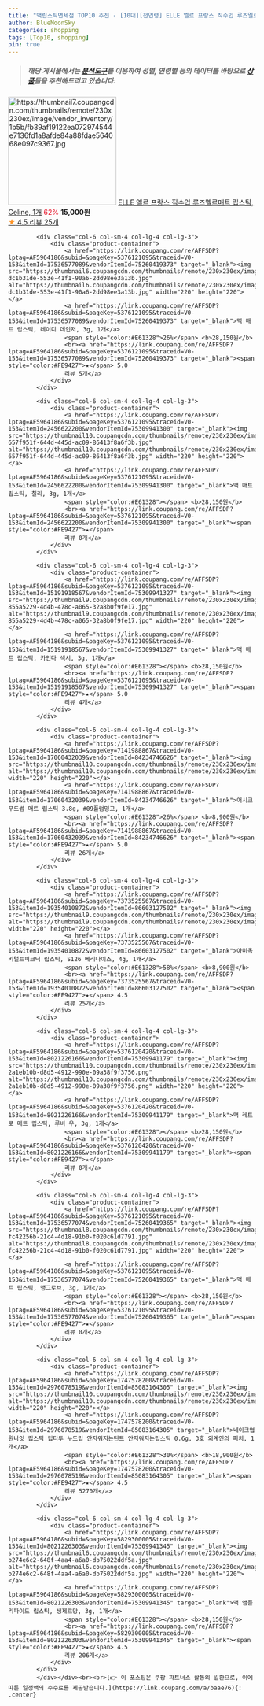 ```yaml
---
title: "맥립스틱면세점 TOP10 추천 - [10대][전연령] ELLE 엘르 프랑스 직수입 루즈멜르매트 립스틱, Celine, 1개"
author: BlueMoonSky
categories: shopping
tags: [Top10, shopping]
pin: true
---
```


> ##### 해당 게시물에서는 [**분석도구**](https://itemscout.io/)를 이용하여 **성별**, **연령별** 등의 데이터를 바탕으로 [**상품**](https://link.coupang.com/a/baae76)들을 추천해드리고 있습니다.
<div class="container"><div class="row">
            <div class="col-6 col-sm-4 col-lg-4 col-lg-3">
                <div class="product-container">
                    <a href="https://link.coupang.com/re/AFFSDP?lptag=AF5964186&subid=&pageKey=7626677242&traceid=V0-153&itemId=20232002359&vendorItemId=87320881043" target="_blank"><img src="https://thumbnail7.coupangcdn.com/thumbnails/remote/230x230ex/image/vendor_inventory/1b5b/fb39af19122ea072974544e7136fd1a8afde84a88fdae564068e097c9367.jpg" alt="https://thumbnail7.coupangcdn.com/thumbnails/remote/230x230ex/image/vendor_inventory/1b5b/fb39af19122ea072974544e7136fd1a8afde84a88fdae564068e097c9367.jpg" width="220" height="220"></a>
                    <a href="https://link.coupang.com/re/AFFSDP?lptag=AF5964186&subid=&pageKey=7626677242&traceid=V0-153&itemId=20232002359&vendorItemId=87320881043" target="_blank">ELLE 엘르 프랑스 직수입 루즈멜르매트 립스틱, Celine, 1개</a>
                    <span style="color:#E61328">62%</span> <b>15,000원</b>
                    <br><a href="https://link.coupang.com/re/AFFSDP?lptag=AF5964186&subid=&pageKey=7626677242&traceid=V0-153&itemId=20232002359&vendorItemId=87320881043" target="_blank"><span style="color:#FE9427">★</span> 4.5
                    리뷰 25개</a>
                </div>
            </div>
            
            <div class="col-6 col-sm-4 col-lg-4 col-lg-3">
                <div class="product-container">
                    <a href="https://link.coupang.com/re/AFFSDP?lptag=AF5964186&subid=&pageKey=5376121095&traceid=V0-153&itemId=17536577089&vendorItemId=75260419373" target="_blank"><img src="https://thumbnail6.coupangcdn.com/thumbnails/remote/230x230ex/image/retail/images/3942941918067119-dc1b31de-553e-41f1-90a6-2dd98ee3a13b.jpg" alt="https://thumbnail6.coupangcdn.com/thumbnails/remote/230x230ex/image/retail/images/3942941918067119-dc1b31de-553e-41f1-90a6-2dd98ee3a13b.jpg" width="220" height="220"></a>
                    <a href="https://link.coupang.com/re/AFFSDP?lptag=AF5964186&subid=&pageKey=5376121095&traceid=V0-153&itemId=17536577089&vendorItemId=75260419373" target="_blank">맥 매트 립스틱, 레이디 데인저, 3g, 1개</a>
                    <span style="color:#E61328">26%</span> <b>28,150원</b>
                    <br><a href="https://link.coupang.com/re/AFFSDP?lptag=AF5964186&subid=&pageKey=5376121095&traceid=V0-153&itemId=17536577089&vendorItemId=75260419373" target="_blank"><span style="color:#FE9427">★</span> 5.0
                    리뷰 5개</a>
                </div>
            </div>
            
            <div class="col-6 col-sm-4 col-lg-4 col-lg-3">
                <div class="product-container">
                    <a href="https://link.coupang.com/re/AFFSDP?lptag=AF5964186&subid=&pageKey=5376121095&traceid=V0-153&itemId=2456622200&vendorItemId=75309941300" target="_blank"><img src="https://thumbnail10.coupangcdn.com/thumbnails/remote/230x230ex/image/retail/images/2621762137894499-657f951f-644d-445d-ac09-86413f8a6f3b.jpg" alt="https://thumbnail10.coupangcdn.com/thumbnails/remote/230x230ex/image/retail/images/2621762137894499-657f951f-644d-445d-ac09-86413f8a6f3b.jpg" width="220" height="220"></a>
                    <a href="https://link.coupang.com/re/AFFSDP?lptag=AF5964186&subid=&pageKey=5376121095&traceid=V0-153&itemId=2456622200&vendorItemId=75309941300" target="_blank">맥 매트 립스틱, 칠리, 3g, 1개</a>
                    <span style="color:#E61328"></span> <b>28,150원</b>
                    <br><a href="https://link.coupang.com/re/AFFSDP?lptag=AF5964186&subid=&pageKey=5376121095&traceid=V0-153&itemId=2456622200&vendorItemId=75309941300" target="_blank"><span style="color:#FE9427">★</span> 
                    리뷰 0개</a>
                </div>
            </div>
            
            <div class="col-6 col-sm-4 col-lg-4 col-lg-3">
                <div class="product-container">
                    <a href="https://link.coupang.com/re/AFFSDP?lptag=AF5964186&subid=&pageKey=5376121095&traceid=V0-153&itemId=15191918567&vendorItemId=75309941327" target="_blank"><img src="https://thumbnail9.coupangcdn.com/thumbnails/remote/230x230ex/image/retail/images/2616937463333525-855a5229-4d4b-478c-a065-32a8b0f9fe17.jpg" alt="https://thumbnail9.coupangcdn.com/thumbnails/remote/230x230ex/image/retail/images/2616937463333525-855a5229-4d4b-478c-a065-32a8b0f9fe17.jpg" width="220" height="220"></a>
                    <a href="https://link.coupang.com/re/AFFSDP?lptag=AF5964186&subid=&pageKey=5376121095&traceid=V0-153&itemId=15191918567&vendorItemId=75309941327" target="_blank">맥 매트 립스틱, 카인다 섹시, 3g, 1개</a>
                    <span style="color:#E61328"></span> <b>28,150원</b>
                    <br><a href="https://link.coupang.com/re/AFFSDP?lptag=AF5964186&subid=&pageKey=5376121095&traceid=V0-153&itemId=15191918567&vendorItemId=75309941327" target="_blank"><span style="color:#FE9427">★</span> 5.0
                    리뷰 4개</a>
                </div>
            </div>
            
            <div class="col-6 col-sm-4 col-lg-4 col-lg-3">
                <div class="product-container">
                    <a href="https://link.coupang.com/re/AFFSDP?lptag=AF5964186&subid=&pageKey=7141988867&traceid=V0-153&itemId=17060432039&vendorItemId=84234746626" target="_blank"><img src="https://thumbnail10.coupangcdn.com/thumbnails/remote/230x230ex/image/vendor_inventory/ec02/1e4f5ea1ce09d0eae1ac48deb01e8a9a219950c8066c2c4513cd3883ed06.jpg" alt="https://thumbnail10.coupangcdn.com/thumbnails/remote/230x230ex/image/vendor_inventory/ec02/1e4f5ea1ce09d0eae1ac48deb01e8a9a219950c8066c2c4513cd3883ed06.jpg" width="220" height="220"></a>
                    <a href="https://link.coupang.com/re/AFFSDP?lptag=AF5964186&subid=&pageKey=7141988867&traceid=V0-153&itemId=17060432039&vendorItemId=84234746626" target="_blank">어시크 무드썸 매트 립스틱 3.8g, #09플럼밍고, 1개</a>
                    <span style="color:#E61328">26%</span> <b>8,900원</b>
                    <br><a href="https://link.coupang.com/re/AFFSDP?lptag=AF5964186&subid=&pageKey=7141988867&traceid=V0-153&itemId=17060432039&vendorItemId=84234746626" target="_blank"><span style="color:#FE9427">★</span> 5.0
                    리뷰 26개</a>
                </div>
            </div>
            
            <div class="col-6 col-sm-4 col-lg-4 col-lg-3">
                <div class="product-container">
                    <a href="https://link.coupang.com/re/AFFSDP?lptag=AF5964186&subid=&pageKey=7373525567&traceid=V0-153&itemId=19354010872&vendorItemId=86603127502" target="_blank"><img src="https://thumbnail9.coupangcdn.com/thumbnails/remote/230x230ex/image/vendor_inventory/9617/7d678dda645c3d06d1ec7ba4006186dd5d14b10f2011bb3a645f76ff6fe6.jpg" alt="https://thumbnail9.coupangcdn.com/thumbnails/remote/230x230ex/image/vendor_inventory/9617/7d678dda645c3d06d1ec7ba4006186dd5d14b10f2011bb3a645f76ff6fe6.jpg" width="220" height="220"></a>
                    <a href="https://link.coupang.com/re/AFFSDP?lptag=AF5964186&subid=&pageKey=7373525567&traceid=V0-153&itemId=19354010872&vendorItemId=86603127502" target="_blank">아미옥 키털트피크닉 립스틱, S126 베리나이스, 4g, 1개</a>
                    <span style="color:#E61328">58%</span> <b>8,900원</b>
                    <br><a href="https://link.coupang.com/re/AFFSDP?lptag=AF5964186&subid=&pageKey=7373525567&traceid=V0-153&itemId=19354010872&vendorItemId=86603127502" target="_blank"><span style="color:#FE9427">★</span> 4.5
                    리뷰 25개</a>
                </div>
            </div>
            
            <div class="col-6 col-sm-4 col-lg-4 col-lg-3">
                <div class="product-container">
                    <a href="https://link.coupang.com/re/AFFSDP?lptag=AF5964186&subid=&pageKey=5376120420&traceid=V0-153&itemId=8021226166&vendorItemId=75309941179" target="_blank"><img src="https://thumbnail10.coupangcdn.com/thumbnails/remote/230x230ex/image/retail/images/3935758943155169-2a1eb10b-d8d5-4912-990e-09a38f9f3756.png" alt="https://thumbnail10.coupangcdn.com/thumbnails/remote/230x230ex/image/retail/images/3935758943155169-2a1eb10b-d8d5-4912-990e-09a38f9f3756.png" width="220" height="220"></a>
                    <a href="https://link.coupang.com/re/AFFSDP?lptag=AF5964186&subid=&pageKey=5376120420&traceid=V0-153&itemId=8021226166&vendorItemId=75309941179" target="_blank">맥 레트로 매트 립스틱, 루비 우, 3g, 1개</a>
                    <span style="color:#E61328"></span> <b>28,150원</b>
                    <br><a href="https://link.coupang.com/re/AFFSDP?lptag=AF5964186&subid=&pageKey=5376120420&traceid=V0-153&itemId=8021226166&vendorItemId=75309941179" target="_blank"><span style="color:#FE9427">★</span> 
                    리뷰 0개</a>
                </div>
            </div>
            
            <div class="col-6 col-sm-4 col-lg-4 col-lg-3">
                <div class="product-container">
                    <a href="https://link.coupang.com/re/AFFSDP?lptag=AF5964186&subid=&pageKey=5376121095&traceid=V0-153&itemId=17536577074&vendorItemId=75260419365" target="_blank"><img src="https://thumbnail8.coupangcdn.com/thumbnails/remote/230x230ex/image/retail/images/1182555976770700-fc42256b-21c4-4d18-91b0-f020c61d7791.jpg" alt="https://thumbnail8.coupangcdn.com/thumbnails/remote/230x230ex/image/retail/images/1182555976770700-fc42256b-21c4-4d18-91b0-f020c61d7791.jpg" width="220" height="220"></a>
                    <a href="https://link.coupang.com/re/AFFSDP?lptag=AF5964186&subid=&pageKey=5376121095&traceid=V0-153&itemId=17536577074&vendorItemId=75260419365" target="_blank">맥 매트 립스틱, 맹그로브, 3g, 1개</a>
                    <span style="color:#E61328"></span> <b>28,150원</b>
                    <br><a href="https://link.coupang.com/re/AFFSDP?lptag=AF5964186&subid=&pageKey=5376121095&traceid=V0-153&itemId=17536577074&vendorItemId=75260419365" target="_blank"><span style="color:#FE9427">★</span> 
                    리뷰 0개</a>
                </div>
            </div>
            
            <div class="col-6 col-sm-4 col-lg-4 col-lg-3">
                <div class="product-container">
                    <a href="https://link.coupang.com/re/AFFSDP?lptag=AF5964186&subid=&pageKey=1747578200&traceid=V0-153&itemId=2976078519&vendorItemId=85083164305" target="_blank"><img src="https://thumbnail10.coupangcdn.com/thumbnails/remote/230x230ex/image/vendor_inventory/0c54/f7781d43d6172162104af62b6bd0ad5a80b3b87d92629f22fc852b51b820.jpg" alt="https://thumbnail10.coupangcdn.com/thumbnails/remote/230x230ex/image/vendor_inventory/0c54/f7781d43d6172162104af62b6bd0ad5a80b3b87d92629f22fc852b51b820.jpg" width="220" height="220"></a>
                    <a href="https://link.coupang.com/re/AFFSDP?lptag=AF5964186&subid=&pageKey=1747578200&traceid=V0-153&itemId=2976078519&vendorItemId=85083164305" target="_blank">네이크업 원나잇 립스틱 립타투 누드립 안지워지는틴트 안지워지는립스틱 0.6g, 3호 외계인의 피치, 1개</a>
                    <span style="color:#E61328">30%</span> <b>18,900원</b>
                    <br><a href="https://link.coupang.com/re/AFFSDP?lptag=AF5964186&subid=&pageKey=1747578200&traceid=V0-153&itemId=2976078519&vendorItemId=85083164305" target="_blank"><span style="color:#FE9427">★</span> 4.5
                    리뷰 5270개</a>
                </div>
            </div>
            
            <div class="col-6 col-sm-4 col-lg-4 col-lg-3">
                <div class="product-container">
                    <a href="https://link.coupang.com/re/AFFSDP?lptag=AF5964186&subid=&pageKey=5829300005&traceid=V0-153&itemId=8021226303&vendorItemId=75309941345" target="_blank"><img src="https://thumbnail6.coupangcdn.com/thumbnails/remote/230x230ex/image/retail/images/2633230871049535-b274e6c2-648f-4aa4-a6a0-db75022ddf5a.jpg" alt="https://thumbnail6.coupangcdn.com/thumbnails/remote/230x230ex/image/retail/images/2633230871049535-b274e6c2-648f-4aa4-a6a0-db75022ddf5a.jpg" width="220" height="220"></a>
                    <a href="https://link.coupang.com/re/AFFSDP?lptag=AF5964186&subid=&pageKey=5829300005&traceid=V0-153&itemId=8021226303&vendorItemId=75309941345" target="_blank">맥 앰플리파이드 립스틱, 생제르망, 3g, 1개</a>
                    <span style="color:#E61328"></span> <b>28,150원</b>
                    <br><a href="https://link.coupang.com/re/AFFSDP?lptag=AF5964186&subid=&pageKey=5829300005&traceid=V0-153&itemId=8021226303&vendorItemId=75309941345" target="_blank"><span style="color:#FE9427">★</span> 4.5
                    리뷰 206개</a>
                </div>
            </div>
            </div></div><br><br>[👉 이 포스팅은 쿠팡 파트너스 활동의 일환으로, 이에 따른 일정액의 수수료를 제공받습니다.](https://link.coupang.com/a/baae76){: .center}